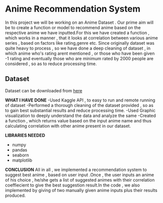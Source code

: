 # Anime Recommendation System

In this project we will be working on an Anime Dataset . Our prime aim will be to create a function or model to recommend anime based on the respective anime we have inputted.For this we have created a function , which works in a manner , that it looks at correlation between various anime series , based on factors like rating,genre etc.
Since originally dataset was quite heavy to process , so we have done a deep cleaning of dataset , in which anime who's rating arent mentioned , or those who have been given -1 rating and eventually those who are minimum rated by 2000 people are considered , so as to reduce processing time.

## Dataset

Dataset can be downloaded from [here](https://www.kaggle.com/CooperUnion/anime-recommendations-database)

**WHAT I HAVE DONE**
-Used Kaggle API , to easy to run and remote running of dataset
-Performed a thorough cleaning of the dataset provided , so as to gain best substantial results and reduce processing time.
-Used Graphic visualization to deeply understand the data and analyze the same
-Created a function , which returns value based on the input anime name and thus calculating correlation with other anime present in our dataset.


**LIBRARIES NEEDED**
- numpy
- pandas
- seaborn
- matplotlib

**CONCLUSION**
All in all , we implemented a recommendation system to suggest best anime , based on user input .Once , the user inputs an anime of his choice , he/she gets a list of suggested animes with their correlation coeffiecient to give the best suggestion result.In the code , we also implemented by giving of two manually given anime inputs plus their results produced.




